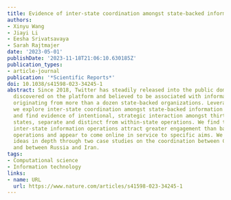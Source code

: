 ```yaml
---
title: Evidence of inter-state coordination amongst state-backed information operations
authors:
- Xinyu Wang
- Jiayi Li
- Eesha Srivatsavaya
- Sarah Rajtmajer
date: '2023-05-01'
publishDate: '2023-11-18T21:06:10.630185Z'
publication_types:
- article-journal
publication: '*Scientific Reports*'
doi: 10.1038/s41598-023-34245-1
abstract: Since 2018, Twitter has steadily released into the public domain content
  discovered on the platform and believed to be associated with information operations
  originating from more than a dozen state-backed organizations. Leveraging this dataset,
  we explore inter-state coordination amongst state-backed information operations
  and find evidence of intentional, strategic interaction amongst thirteen different
  states, separate and distinct from within-state operations. We find that coordinated,
  inter-state information operations attract greater engagement than baseline information
  operations and appear to come online in service to specific aims. We explore these
  ideas in depth through two case studies on the coordination between Cuba and Venezuela,
  and between Russia and Iran.
tags:
- Computational science
- Information technology
links:
- name: URL
  url: https://www.nature.com/articles/s41598-023-34245-1
---
```

